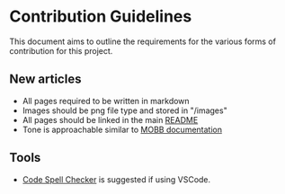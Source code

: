 # Contribution Guidelines
This document aims to outline the requirements for the various forms of contribution for this project.

## New articles
- All pages required to be written in markdown
- Images should be png file type and stored in "/images"
- All pages should be linked in the main [README](README.md)
- Tone is approachable similar to [MOBB documentation](https://cloud.redhat.com/experts/)

## Tools
- [Code Spell Checker](https://marketplace.visualstudio.com/items?itemName=streetsidesoftware.code-spell-checker) is suggested if using VSCode.
